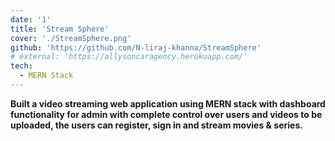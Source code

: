 ```yaml
---
date: '1'
title: 'Stream Sphere'
cover: './StreamSphere.png'
github: 'https://github.com/N-liraj-khanna/StreamSphere'
# external: 'https://allysoncaragency.herokuapp.com/'
tech:
  - MERN Stack
---
```



**Built a video streaming web application using MERN stack with dashboard functionality for admin with complete control over users and videos to be uploaded, the users can register, sign in and stream movies & series.**